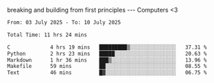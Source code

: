 breaking and building from first principles --- Computers <3

<!--START_SECTION:waka-->

```txt
From: 03 July 2025 - To: 10 July 2025

Total Time: 11 hrs 24 mins

C             4 hrs 19 mins   █████████▒░░░░░░░░░░░░░░░   37.31 %
Python        2 hrs 23 mins   █████░░░░░░░░░░░░░░░░░░░░   20.63 %
Markdown      1 hr 36 mins    ███▒░░░░░░░░░░░░░░░░░░░░░   13.96 %
Makefile      59 mins         ██░░░░░░░░░░░░░░░░░░░░░░░   08.55 %
Text          46 mins         █▓░░░░░░░░░░░░░░░░░░░░░░░   06.75 %
```

<!--END_SECTION:waka-->
